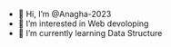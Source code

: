 - 👋 Hi, I’m @Anagha-2023
- 👀 I’m interested in Web devoloping
- 🌱 I’m currently learning Data Structure

<!---
Anagha-2023/Anagha-2023 is a ✨ special ✨ repository because its `README.md` (this file) appears on your GitHub profile.
You can click the Preview link to take a look at your changes.
--->
